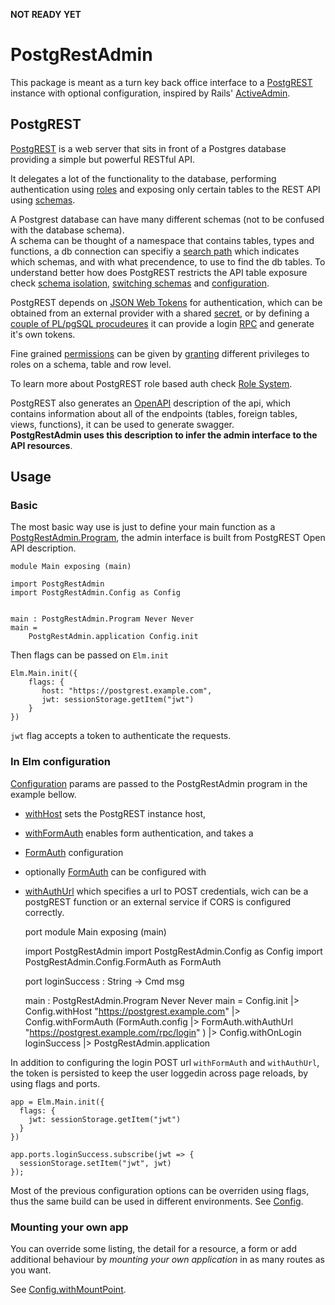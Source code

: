 **NOT READY YET**

# PostgRestAdmin

This package is meant as a turn key back office interface to a
[PostgREST](https://postgrest.org/en/stable/) instance with optional
configuration, inspired by Rails' [ActiveAdmin](https://activeadmin.info/).


## PostgREST

[PostgREST](https://postgrest.org/en/stable/) is a web server that sits in front
of a Postgres database providing a simple but powerful RESTful API.

It delegates a lot of the functionality to the database, performing
authentication using [roles](https://www.postgresql.org/docs/8.1/user-manag.html)
and exposing only certain tables to the REST API using
[schemas](https://www.postgresql.org/docs/current/ddl-schemas.html).

A Postgrest database can have many different schemas (not to be confused with
the database schema).  
A schema can be thought of a namespace that contains
tables, types and functions, a db connection can specifiy a
[search path](https://www.postgresql.org/docs/current/ddl-schemas.html#DDL-SCHEMAS-PATH)
which indicates which schemas, and with what precendence, to use to find the db
tables.
To understand better how does PostgREST restricts the API table exposure check
[schema isolation](https://postgrest.org/en/stable/schema_structure.html?highlight=schema),
[switching schemas](https://postgrest.org/en/stable/api.html#switching-schemas)
and [configuration](https://postgrest.org/en/stable/configuration.html).

PostgREST depends on [JSON Web Tokens](https://en.wikipedia.org/wiki/JSON_Web_Token)
for authentication, which can be obtained from an external provider with a
shared
[secret](https://postgrest.org/en/stable/configuration.html?highlight=secret#jwt-secret),
or by defining a
[couple of PL/pgSQL procudeures](https://postgrest.org/en/stable/api.html#stored-procedures)
it can provide a login
[RPC](https://postgrest.org/en/stable/releases/v9.0.0.html?highlight=rpc#functions-rpc)
and generate it's own tokens.

Fine grained
[permissions](https://postgrest.org/en/stable/auth.html?highlight=permissions#permissions)
can be given by
[granting](https://www.postgresql.org/docs/current/sql-grant.html) different
privileges to roles on a schema, table and row level.

To learn more about PostgREST role based auth check
[Role System](https://postgrest.org/en/stable/auth.html?highlight=authentication#).

PostgREST also generates an
[OpenAPI](https://postgrest.org/en/stable/api.html#openapi-support) description
of the api, which contains information about all of the endpoints (tables,
foreign tables, views, functions), it can be used to generate swagger.  
**PostgRestAdmin uses this description to infer the admin interface to the API
resources**.

## Usage

### **Basic**

The most basic way use is just to define your main function as a
[PostgRestAdmin.Program](PostgRestAdmin#Program), the admin interface is built
from PostgREST Open API description.

    module Main exposing (main)

    import PostgRestAdmin
    import PostgRestAdmin.Config as Config


    main : PostgRestAdmin.Program Never Never
    main =
        PostgRestAdmin.application Config.init


Then flags can be passed on `Elm.init`

    Elm.Main.init({
        flags: {
           host: "https://postgrest.example.com",
           jwt: sessionStorage.getItem("jwt")
        }
    })

`jwt` flag accepts a token to authenticate the requests.


### **In Elm configuration**

[Configuration](PostgRestAdmin-Config) params are passed to the
PostgRestAdmin program in the example bellow.

- [withHost](PostgRestAdmin-Config#withHost) sets the PostgREST instance host,
- [withFormAuth](PostgRestAdmin-Config#withFormAuth) enables form
  authentication, and takes a
- [FormAuth](PostgRestAdmin-Config-FormAuth) configuration
- optionally [FormAuth](PostgRestAdmin-Config-FormAuth) can be
configured with
- [withAuthUrl](PostgRestAdmin-Config-FormAuth#withAuthUrl) which specifies a
  url to POST credentials, wich can be a postgREST function or an external
  service if CORS is configured correctly.



    port module Main exposing (main)

    import PostgRestAdmin
    import PostgRestAdmin.Config as Config
    import PostgRestAdmin.Config.FormAuth as FormAuth


    port loginSuccess : String -> Cmd msg


    main : PostgRestAdmin.Program Never Never
    main =
        Config.init
            |> Config.withHost "https://postgrest.example.com"
            |> Config.withFormAuth
                (FormAuth.config
                    |> FormAuth.withAuthUrl
                        "https://postgrest.example.com/rpc/login"
                )
            |> Config.withOnLogin loginSuccess
            |> PostgRestAdmin.application


In addition to configuring the login POST url `withFormAuth` and `withAuthUrl`,
the token is persisted to keep the user loggedin across page reloads, by using
flags and ports.

    app = Elm.Main.init({
      flags: {
        jwt: sessionStorage.getItem("jwt")
      }
    })

    app.ports.loginSuccess.subscribe(jwt => {
      sessionStorage.setItem("jwt", jwt)
    });

Most of the previous configuration options can be overriden using flags, thus
the same build can be used in different environments. See
[Config](PostgRestAdmin-Config).

### **Mounting your own app**

You can override some listing, the detail for a resource, a form or add
additional behaviour by *mounting your own application* in as many routes as you
want.

See [Config.withMountPoint](PostgRestAdmin-Config#withMountPoint).